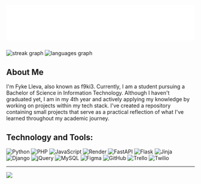 <img src="static/img/your_cool_intro(6).gif">


###

<div align="left">
  <img src="https://streak-stats.demolab.com?user=f9ki3&locale=en&mode=daily&theme=merko&hide_border=true&border_radius=5&order=3" height="150" alt="streak graph"  />
  <img src="https://github-readme-stats.vercel.app/api/top-langs?username=f9ki3&locale=en&hide_title=false&layout=compact&card_width=320&langs_count=5&theme=merko&hide_border=true&order=2" height="150" alt="languages graph"  />
</div>

###

<h2 align="left">About Me</h2>

<p align="left">I'm Fyke Lleva, also known as f9ki3. Currently, I am a student pursuing a Bachelor of Science in Information Technology. Although I haven't graduated yet, I am in my 4th year and actively applying my knowledge by working on projects within my tech stack. I've created a repository containing small projects that serve as a practical reflection of what I've learned throughout my academic journey.</p>

###

<h2 align="left">Technology and Tools:</h2>

![Python](https://img.shields.io/badge/python-3670A0?style=for-the-badge&logo=python&logoColor=ffdd54) ![PHP](https://img.shields.io/badge/php-%23777BB4.svg?style=for-the-badge&logo=php&logoColor=white) ![JavaScript](https://img.shields.io/badge/javascript-%23323330.svg?style=for-the-badge&logo=javascript&logoColor=%23F7DF1E) ![Render](https://img.shields.io/badge/Render-%46E3B7.svg?style=for-the-badge&logo=render&logoColor=white) ![FastAPI](https://img.shields.io/badge/FastAPI-005571?style=for-the-badge&logo=fastapi) ![Flask](https://img.shields.io/badge/flask-%23000.svg?style=for-the-badge&logo=flask&logoColor=white) ![Jinja](https://img.shields.io/badge/jinja-white.svg?style=for-the-badge&logo=jinja&logoColor=black) ![Django](https://img.shields.io/badge/django-%23092E20.svg?style=for-the-badge&logo=django&logoColor=white) ![jQuery](https://img.shields.io/badge/jquery-%230769AD.svg?style=for-the-badge&logo=jquery&logoColor=white) ![MySQL](https://img.shields.io/badge/mysql-4479A1.svg?style=for-the-badge&logo=mysql&logoColor=white) ![Figma](https://img.shields.io/badge/figma-%23F24E1E.svg?style=for-the-badge&logo=figma&logoColor=white) ![GitHub](https://img.shields.io/badge/github-%23121011.svg?style=for-the-badge&logo=github&logoColor=white) ![Trello](https://img.shields.io/badge/Trello-%23026AA7.svg?style=for-the-badge&logo=Trello&logoColor=white) ![Twilio](https://img.shields.io/badge/Twilio-F22F46?style=for-the-badge&logo=Twilio&logoColor=white) 

---
[![](https://visitcount.itsvg.in/api?id=f9ki3&icon=0&color=0)](https://visitcount.itsvg.in)

<!-- Proudly created with GPRM ( https://gprm.itsvg.in ) -->
